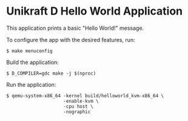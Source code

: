 # Unikraft D Hello World Application

This application prints a basic "Hello World!" message.

To configure the app with the desired features, run:

```console
$ make menuconfig
```

Build the application:

```console
$ D_COMPILER=gdc make -j $(nproc)
```

Run the application:

```console
$ qemu-system-x86_64 -kernel build/helloworld_kvm-x86_64 \
                     -enable-kvm \
                     -cpu host \
                     -nographic
```
